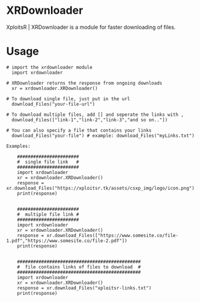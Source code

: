 # XRDownloader
XploitsR | XRDownloader is a module for faster downloading of files.

# Usage
    # import the xrdownloader module
      import xrdownloader
    
    # XRDownloader returns the response from ongoing downloads
      xr = xrdownloader.XRDownloader()
     
    # To download single file, just put in the url
      download_Files("your-file-url")

    # To download multiple files, add [] and seperate the links with ,
      download_Files(["link-1","link-2","link-3","and so on.."])

    # You can also specify a file that contains your links
      download_Files("your-file") # example: download_Files("myLinks.txt")

    Examples:

        #######################
        #  single file link   #
        #######################
        import xrdownloader
        xr = xrdownloader.XRDownloader()
        response = xr.download_Files("https://xploitsr.tk/assets/csxp_img/logo/icon.png")
        print(response)

        
        #######################
        #  multiple file link #
        #######################
        import xrdownloader
        xr = xrdownloader.XRDownloader()
        response = xr.download_Files(["https://www.somesite.co/file-1.pdf","https://www.somesite.co/file-2.pdf"])
        print(response)


        ##############################################
        #  file contains links of files to download  #
        ##############################################
        import xrdownloader
        xr = xrdownloader.XRDownloader()
        response = xr.download_Files("xploitsr-links.txt")
        print(response)

